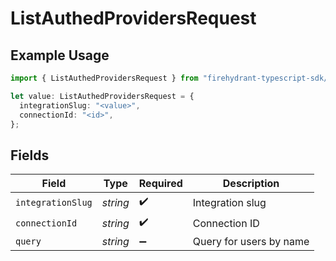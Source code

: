 # ListAuthedProvidersRequest

## Example Usage

```typescript
import { ListAuthedProvidersRequest } from "firehydrant-typescript-sdk/models/operations";

let value: ListAuthedProvidersRequest = {
  integrationSlug: "<value>",
  connectionId: "<id>",
};
```

## Fields

| Field                   | Type                    | Required                | Description             |
| ----------------------- | ----------------------- | ----------------------- | ----------------------- |
| `integrationSlug`       | *string*                | :heavy_check_mark:      | Integration slug        |
| `connectionId`          | *string*                | :heavy_check_mark:      | Connection ID           |
| `query`                 | *string*                | :heavy_minus_sign:      | Query for users by name |